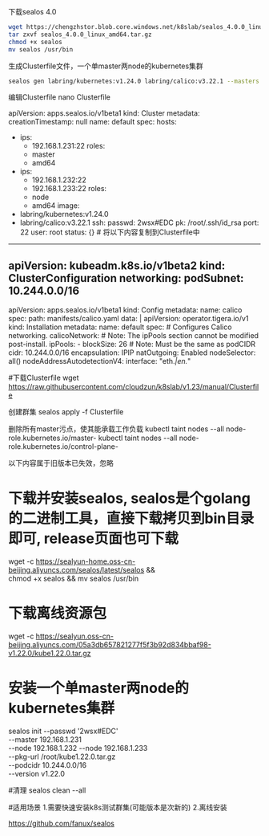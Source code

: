 
下载sealos 4.0 
```bash
wget https://chengzhstor.blob.core.windows.net/k8slab/sealos_4.0.0_linux_amd64.tar.gz 
tar zxvf sealos_4.0.0_linux_amd64.tar.gz 
chmod +x sealos 
mv sealos /usr/bin
```

生成Clusterfile文件，一个单master两node的kubernetes集群
```bash
sealos gen labring/kubernetes:v1.24.0 labring/calico:v3.22.1 --masters 192.168.1.231 --nodes 192.168.1.232,192.168.1.233 --passwd 2wsx#EDC > Clusterfile
```

编辑Clusterfile
nano Clusterfile

apiVersion: apps.sealos.io/v1beta1
kind: Cluster
metadata:
  creationTimestamp: null
  name: default
spec:
  hosts:
  - ips:
    - 192.168.1.231:22
    roles:
    - master
    - amd64
  - ips:
    - 192.168.1.232:22
    - 192.168.1.233:22
    roles:
    - node
    - amd64
  image:
  - labring/kubernetes:v1.24.0
  - labring/calico:v3.22.1
  ssh:
    passwd: 2wsx#EDC
    pk: /root/.ssh/id_rsa
    port: 22
    user: root
status: {} # 将以下内容复制到Clusterfile中
---
apiVersion: kubeadm.k8s.io/v1beta2
kind: ClusterConfiguration
networking:
  podSubnet: 10.244.0.0/16
---
apiVersion: apps.sealos.io/v1beta1
kind: Config
metadata:
  name: calico
spec:
  path: manifests/calico.yaml
  data: |
    apiVersion: operator.tigera.io/v1
    kind: Installation
    metadata:
      name: default
    spec:
      # Configures Calico networking.
      calicoNetwork:
        # Note: The ipPools section cannot be modified post-install.
        ipPools:
        - blockSize: 26
          # Note: Must be the same as podCIDR
          cidr: 10.244.0.0/16
          encapsulation: IPIP
          natOutgoing: Enabled
          nodeSelector: all()
        nodeAddressAutodetectionV4:
          interface: "eth.*|en.*"

#下载Clusterfile
wget https://raw.githubusercontent.com/cloudzun/k8slab/v1.23/manual/Clusterfile

创建群集
sealos apply -f Clusterfile

删除所有master污点，使其能承载工作负载
kubectl taint nodes --all node-role.kubernetes.io/master-
kubectl taint nodes --all node-role.kubernetes.io/control-plane-


















以下内容属于旧版本已失效，忽略

# 下载并安装sealos, sealos是个golang的二进制工具，直接下载拷贝到bin目录即可, release页面也可下载
wget -c https://sealyun-home.oss-cn-beijing.aliyuncs.com/sealos/latest/sealos && \
    chmod +x sealos && mv sealos /usr/bin 

# 下载离线资源包
wget -c https://sealyun.oss-cn-beijing.aliyuncs.com/05a3db657821277f5f3b92d834bbaf98-v1.22.0/kube1.22.0.tar.gz


# 安装一个单master两node的kubernetes集群
sealos init --passwd '2wsx#EDC' \
	--master 192.168.1.231   \
	--node 192.168.1.232  --node 192.168.1.233 \
	--pkg-url /root/kube1.22.0.tar.gz \
        --podcidr 10.244.0.0/16  \
	--version v1.22.0

#清理
sealos clean --all 


#适用场景
1.需要快速安装k8s测试群集(可能版本是次新的)
2.离线安装



https://github.com/fanux/sealos
